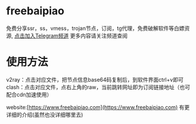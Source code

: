 # freebaipiao
免费分享ssr，ss，vmess，trojan节点，订阅，tg代理，免费破解软件等白嫖资源,
[点击加入Telegram频道](https://t.me/freebaipiao)
更多内容请关注频道查阅

# 使用方法
v2ray：点击对应文件，把节点信息base64码复制后，到软件界面ctrl+v即可
clash：点击对应文件，点右上角的raw，当前跳转网址即为订阅链接地址（也可配合cdn加速使用）

website:[https://www.freebaipiao.com](https://www.freebaipiao.com)
有更详细的介绍(虽然也没详细哪里去)
